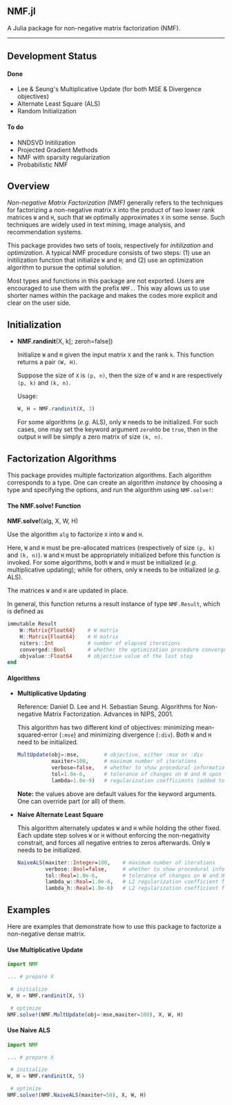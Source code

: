 ## NMF.jl

A Julia package for non-negative matrix factorization (NMF).

---------------------------

## Development Status

#### Done

- Lee & Seung's Multiplicative Update (for both MSE & Divergence objectives)
- Alternate Least Square (ALS) 
- Random Initialization

#### To do

- NNDSVD Initilization
- Projected Gradient Methods
- NMF with sparsity regularization
- Probabilistic NMF

## Overview

*Non-negative Matrix Factorization (NMF)* generally refers to the techniques for factorizing a non-negative matrix ``X`` into the product of two lower rank matrices ``W`` and ``H``, such that ``WH`` optimally approximates ``X`` in some sense. Such techniques are widely used in text mining, image analysis, and recommendation systems. 

This package provides two sets of tools, respectively for *initilization* and *optimization*. A typical NMF procedure consists of two steps: (1) use an initilization function that initialize ``W`` and ``H``; and (2) use an optimization algorithm to pursue the optimal solution.

Most types and functions in this package are not exported. Users are encouraged to use them with the prefix ``NMF.``. This way allows us to use shorter names within the package and makes the codes more explicit and clear on the user side.

## Initialization

- **NMF.randinit**(X, k[; zeroh=false])

    Initialize ``W`` and ``H`` given the input matrix ``X`` and the rank ``k``. This function returns a pair ``(W, H)``. 

    Suppose the size of ``X`` is ``(p, n)``, then the size of ``W`` and ``H`` are respectively ``(p, k)`` and ``(k, n)``.

    Usage:

    ```julia
    W, H = NMF.randinit(X, 3)
    ```

    For some algorithms (*e.g.* ALS), only ``W`` needs to be initialized. For such cases, one may set the keyword argument ``zeroh``to be ``true``, then in the output ``H`` will be simply a zero matrix of size ``(k, n)``.


## Factorization Algorithms

This package provides multiple factorization algorithms. Each algorithm corresponds to a type. One can create an algorithm *instance* by choosing a type and specifying the options, and run the algorithm using ``NMF.solve!``:

#### The NMF.solve! Function

**NMF.solve!**(alg, X, W, H)

Use the algorithm ``alg`` to factorize ``X`` into ``W`` and ``H``. 

Here, ``W`` and ``H`` must be pre-allocated matrices (respectively of size ``(p, k)`` and ``(k, n)``). ``W`` and ``H`` must be appropriately initialized before this function is invoked. For some algorithms, both ``W`` and ``H`` must be initialized (*e.g.* multiplicative updating); while for others, only ``W`` needs to be initialized (*e.g.* ALS).

The matrices ``W`` and ``H`` are updated in place.

In general, this function returns a result instance of type ``NMF.Result``, which is defined as

```julia
immutable Result
    W::Matrix{Float64}    # W matrix
    H::Matrix{Float64}    # H matrix
    niters::Int           # number of elapsed iterations
    converged::Bool       # whether the optimization procedure converges
    objvalue::Float64     # objective value of the last step
end
```

#### Algorithms

- **Multiplicative Updating**

    Reference: Daniel D. Lee and H. Sebastian Seung. Algorithms for Non-negative Matrix Factorization. Advances in NIPS, 2001.

    This algorithm has two different kind of objectives: minimizing mean-squared-error (``:mse``) and minimizing divergence (``:div``). Both ``W`` and ``H`` need to be initialized.

    ```julia
    MultUpdate(obj=:mse,        # objective, either :mse or :div
               maxiter=100,     # maximum number of iterations
               verbose=false,   # whether to show procedural information
               tol=1.0e-6,      # tolerance of changes on W and H upon convergence
               lambda=1.0e-9)   # regularization coefficients (added to the denominator)
    ```

    **Note:** the values above are default values for the keyword arguments. One can override part (or all) of them.


- **Naive Alternate Least Square**

    This algorithm alternately updates ``W`` and ``H`` while holding the other fixed. Each update step solves ``W`` or ``H`` without enforcing the non-negativity constrait, and forces all negative entries to zeros afterwards. Only ``W`` needs to be initialized. 

    ```julia
    NaiveALS(maxiter::Integer=100,    # maximum number of iterations
             verbose::Bool=false,     # whether to show procedural information
             tol::Real=1.0e-6,        # tolerance of changes on W and H upon convergence
             lambda_w::Real=1.0e-6,   # L2 regularization coefficient for W
             lambda_h::Real=1.0e-6)   # L2 regularization coefficient for H
    ```

## Examples

Here are examples that demonstrate how to use this package to factorize a non-negative dense matrix.

#### Use Multiplicative Update

```julia
import NMF

... # prepare X

 # initialize
W, H = NMF.randinit(X, 5)

 # optimize 
NMF.solve!(NMF.MultUpdate(obj=:mse,maxiter=100), X, W, H)
```

#### Use Naive ALS

```julia
import NMF

... # prepare X

 # initialize
W, H = NMF.randinit(X, 5)

 # optimize 
NMF.solve!(NMF.NaiveALS(maxiter=50), X, W, H)
```

